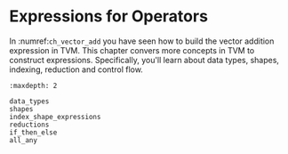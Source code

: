 # Expressions for Operators

In :numref:`ch_vector_add` you have seen how to build the vector addition
expression in TVM. This chapter convers more concepts in TVM to construct
expressions. Specifically, you'll learn about data types, shapes, indexing,
reduction and control flow.

```toc
:maxdepth: 2

data_types
shapes
index_shape_expressions
reductions
if_then_else
all_any
```
